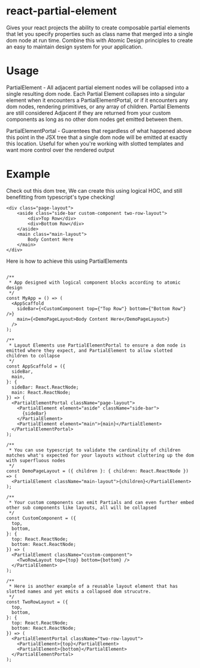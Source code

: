 # react-partial-element

Gives your react projects the ability to create composable partial elements that let you specify properties such as class name that merged into a single dom node at run time. Combine this with Atomic Design principles to create an easy to maintain design system for your application.

# Usage

PartialElement - All adjacent partial element nodes will be collapsed into a single resulting dom node. Each Partial Element collapses into a singular element when it encounters a PartialElementPortal, or if it encounters any dom nodes, rendering primitives, or any array of children. Partial Elements are still considered Adjacent if they are returned from your custom components as long as no other dom nodes get emitted between them.

PartialElementPortal - Guarentees that regardless of what happened above this point in the JSX tree that a single dom node will be emitted at exactly this location. Useful for when you're working with slotted templates and want more control over the rendered output

# Example

Check out this dom tree, We can create this using logical HOC, and still benefitting from typescript's type checking!

```
<div class="page-layout">
    <aside class="side-bar custom-component two-row-layout">
        <div>Top Row</div>
        <div>Bottom Row</div>
    </aside>
    <main class="main-layout">
        Body Content Here
    </main>
</div>
```

Here is how to achieve this using PartialElements

```

/**
 * App designed with logical component blocks according to atomic design
 */
const MyApp = () => (
  <AppScaffold
    sideBar={<CustomComponent top={"Top Row"} bottom={"Bottom Row"} />}
    main={<DemoPageLayout>Body Content Here</DemoPageLayout>}
  />
);

/**
 * Layout Elements use PartialElementPortal to ensure a dom node is emitted where they expect, and PartialElement to allow slotted children to collapse
 */
const AppScaffold = ({
  sideBar,
  main,
}: {
  sideBar: React.ReactNode;
  main: React.ReactNode;
}) => (
  <PartialElementPortal className="page-layout">
    <PartialElement element="aside" className="side-bar">
      {sideBar}
    </PartialElement>
    <PartialElement element="main">{main}</PartialElement>
  </PartialElementPortal>
);

/**
 * You can use typescript to validate the cardinality of children matches what's expected for your layouts without cluttering up the dom with superfluous nodes
 */
const DemoPageLayout = ({ children }: { children: React.ReactNode }) => (
  <PartialElement className="main-layout">{children}</PartialElement>
);

/**
 * Your custom components can emit Partials and can even further embed other sub components like layouts, all will be collapsed
 */
const CustomComponent = ({
  top,
  bottom,
}: {
  top: React.ReactNode;
  bottom: React.ReactNode;
}) => (
  <PartialElement className="custom-component">
    <TwoRowLayout top={top} bottom={bottom} />
  </PartialElement>
);

/**
 * Here is another example of a reusable layout element that has slotted names and yet emits a collapsed dom strucutre.
 */
const TwoRowLayout = ({
  top,
  bottom,
}: {
  top: React.ReactNode;
  bottom: React.ReactNode;
}) => (
  <PartialElementPortal className="two-row-layout">
    <PartialElement>{top}</PartialElement>
    <PartialElement>{bottom}</PartialElement>
  </PartialElementPortal>
);

```
